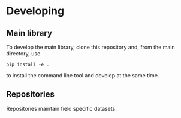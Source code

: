 # Developing 

## Main library

To develop the main library, clone this repository and, from the main directory, use

```
pip install -e .
```

to install the command line tool and develop at the same time.

## Repositories

Repositories maintain field specific datasets.